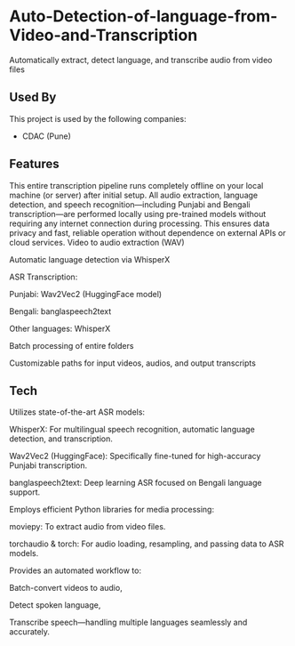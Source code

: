 
# Auto-Detection-of-language-from-Video-and-Transcription
Automatically extract, detect language, and transcribe audio from video files


## Used By

This project is used by the following companies:

- CDAC (Pune)


## Features

This entire transcription pipeline runs completely offline on your local machine (or server) after initial setup. All audio extraction, language detection, and speech recognition—including Punjabi and Bengali transcription—are performed locally using pre-trained models without requiring any internet connection during processing. This ensures data privacy and fast, reliable operation without dependence on external APIs or cloud services.
Video to audio extraction (WAV)

Automatic language detection via WhisperX

ASR Transcription:

Punjabi: Wav2Vec2 (HuggingFace model)

Bengali: banglaspeech2text

Other languages: WhisperX

Batch processing of entire folders

Customizable paths for input videos, audios, and output transcripts


## Tech 

Utilizes state-of-the-art ASR models:

WhisperX: For multilingual speech recognition, automatic language detection, and transcription.

Wav2Vec2 (HuggingFace): Specifically fine-tuned for high-accuracy Punjabi transcription.

banglaspeech2text: Deep learning ASR focused on Bengali language support.

Employs efficient Python libraries for media processing:

moviepy: To extract audio from video files.

torchaudio & torch: For audio loading, resampling, and passing data to ASR models.

Provides an automated workflow to:

Batch-convert videos to audio,

Detect spoken language,

Transcribe speech—handling multiple languages seamlessly and accurately.

